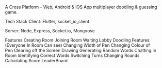 A Cross Platform - Web, Android & iOS App multiplayer doodling & guessing game.

Tech Stack
Client: Flutter, socket_io_client

Server: Node, Express, Socket.io, Mongoose

Features
Creating Room
Joining Room
Waiting Lobby
Doodling Features (Everyone In Room Can see)
Changing Width of Pen
Changing Colour of Pen
Clearing off the Screen
Drawing
Generating Random Words
Chatting In Room
Identifying Correct Words
Switching Turns
Changing Rounds
Calculating Score
LeaderBoard
 
 
